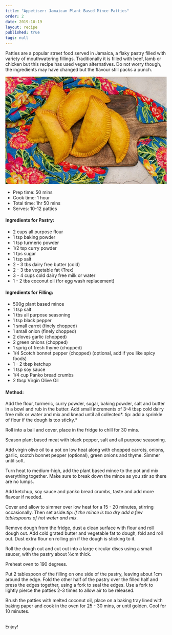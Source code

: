 ```yaml
---
title: "Appetiser: Jamaican Plant Based Mince Patties"
order: 2
date: 2019-10-19
layout: recipe
published: true
tags: null
---
```

Patties are a popular street food served in Jamaica, a flaky pastry filled with variety of mouthwatering fillings. Traditionally it is filled with beef, lamb or chicken but this recipe has used vegan alternatives. Do not worry though, the ingredients may have changed but the flavour still packs a punch. 

![Image of Jamaican patties on a wooden board surrounded by a flower patterned cloth.](../uploads/patties.jpeg "Jamaican Plant Based Mince Patties")

* Prep time: 50 mins
* Cook time: 1 hour
* Total time: 1hr 50 mins 
* Serves: 10-12 patties

#### Ingredients for Pastry:

* 2 cups all purpose flour 
* 1 tsp baking powder 
* 1 tsp turmeric powder 
* 1/2 tsp curry powder 
* 1 tps sugar 
* 1 tsp salt 
* 2 - 3 tbs dairy free butter (cold)
* 2 - 3 tbs vegetable fat (Trex)
* 3 - 4 cups cold dairy free milk or water 
* 1 - 2 tbs coconut oil (for egg wash replacement) 

#### Ingredients for Filling:

* 500g plant based mince 
* 1 tsp salt 
* 1 tbs all purpose seasoning
* 1 tsp black pepper 
* 1 small carrot (finely chopped)
* 1 small onion (finely chopped)
* 2 cloves garlic (chopped)
* 2 green onions (chopped) 
* 1 sprig of fresh thyme (chopped)
* 1/4 Scotch bonnet pepper (chopped) (optional, add if you like spicy foods)
* 1 - 2 tbsp ketchup 
* 1 tsp soy sauce 
* 1/4 cup Panko bread crumbs
* 2 tbsp Virgin Olive Oil 

#### Method:

Add the flour, turmeric, curry powder, sugar, baking powder, salt and butter in a bowl and rub in the butter. Add small increments of 3-4 tbsp cold dairy free milk or water and mix and knead until all collected*. tip: add a sprinkle of flour if the dough is too sticky.*

Roll into a ball and cover, place in the fridge to chill for 30 mins.

Season plant based meat with black pepper, salt and all purpose seasoning.

Add virgin olive oil to a pot on low heat along with chopped carrots, onions, garlic, scotch bonnet pepper (optional), green onions and thyme. Simmer until soft.

Turn heat to medium-high, add the plant based mince to the pot and mix everything together. Make sure to break down the mince as you stir so there are no lumps. 

Add ketchup, soy sauce and panko bread crumbs, taste and add more flavour if needed.

Cover and allow to simmer over low heat for a 15 - 20 minutes, stirring occasionally. Then set aside.*tip: if the mince is too dry add a few tablespoons of hot water and mix.*

Remove dough from the fridge, dust a clean surface with flour and roll dough out. Add cold grated butter and vegetable fat to dough, fold and roll out. Dust extra flour on rolling pin if the dough is sticking to it.

Roll the dough out and cut out into a large circular discs using a small saucer, with the pastry about ½cm thick.

Preheat oven to 190 degrees.

Put 2 tablespoon of the filling on one side of the pastry, leaving about 1cm around the edge. Fold the other half of the pastry over the filled half and press the edges together, using a fork to seal the edges. Use a fork to lightly pierce the patties 2-3 times to allow air to be released.

Brush the patties with melted coconut oil, place on a baking tray lined with baking paper and cook in the oven for 25 - 30 mins, or until golden. Cool for 10 minutes.

\
Enjoy!